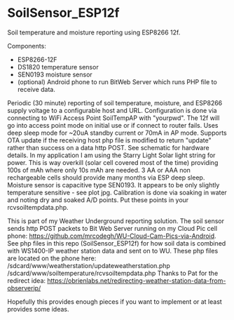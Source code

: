 # SoilSensor_ESP12f
Soil temperature and moisture reporting using ESP8266 12f.

Components:
- ESP8266-12F
- DS1820 temperature sensor
- SEN0193 moisture sensor
- (optional) Android phone to run BitWeb Server which runs PHP file to receive data.

Periodic (30 minute) reporting of soil temperature, moisture, and ESP8266 supply
voltage to a configurable host and URL. Configuration is done via connecting to
WiFi Access Point SoilTempAP with "yourpwd".  The 12f will go into access point mode
on initial use or if connect to router fails. Uses deep sleep mode for ~20uA
standby current or 70mA in AP mode.  Supports OTA update if the receiving host php file
is modified to return "update" rather than success on a data http POST.
See schematic for hardware details. In my application I am using the
Starry Light Solar light string for power.  This is way overkill (solar cell covered most of the time) 
providing 100s of mAh where only 10s mAh are needed.  3 AA or AAA
non rechargeable cells should provide many months via ESP deep sleep.  Moisture
sensor is capacitive type SEN0193.  It appears to be only slightly temperature
sensitive - see plot jpg.  Calibration is done via soaking in water and noting dry and soaked
A/D points.  Put these points in your rcvsoiltempdata.php.

This is part of my Weather Underground reporting solution.  The soil
sensor sends http POST packets to Bit Web Server running on my
Cloud Pic cell phone:
https://github.com/mrcodegh/WU-Cloud-Cam-Pics-via-Android.
See php files in this repo (SoilSensor_ESP12f) for how soil data is combined with
WS1400-IP weather station data and sent on to WU. These php files are located on the phone here:
/sdcard/www/weatherstation/updateweatherstation.php
/sdcard/www/soiltemperature/rcvsoiltempdata.php
Thanks to Pat for the redirect idea: https://obrienlabs.net/redirecting-weather-station-data-from-observerip/

Hopefully this provides enough pieces if you want to implement or at least provides some ideas.


